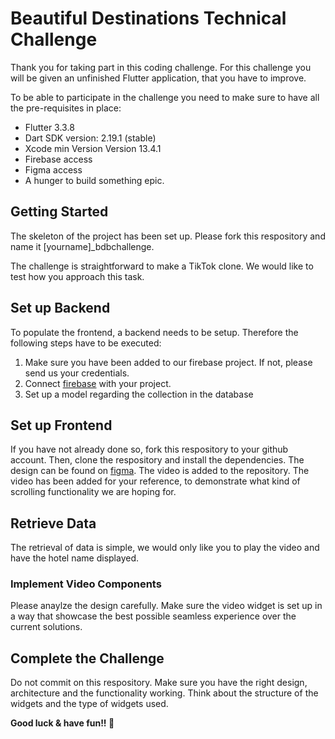 # Beautiful Destinations Technical Challenge

Thank you for taking part in this coding challenge. For this challenge you will be given an unfinished Flutter application, that you have to improve.

To be able to participate in the challenge you need to make sure to have all the pre-requisites in place:

- Flutter 3.3.8
- Dart SDK version: 2.19.1 (stable)
- Xcode min Version Version 13.4.1
- Firebase access
- Figma access
- A hunger to build something epic.

## Getting Started

The skeleton of the project has been set up. Please fork this respository and name it [yourname]_bdbchallenge. 

The challenge is straightforward to make a TikTok clone. We would like to test how you approach this task. 

## Set up Backend

To populate the frontend, a backend needs to be setup. Therefore the following steps have to be executed:

1. Make sure you have been added to our firebase project. If not, please send us your credentials.
2. Connect [firebase](https://console.firebase.google.com/project/flutter-test-94ae9/firestore/data/~2Fhotels~2FoXa4IeNN82jnm00JrC3o) with your project. 
3. Set up a model regarding the collection in the database

## Set up Frontend

If you have not already done so, fork this respository to your github account. Then, clone the respository and install the dependencies. The design can be found on [figma](https://www.figma.com/file/ZCNPZDoEI8KlBqCD0sYSae/Flutter-test-design?node-id=0%3A1&t=eCfVW1TIgV8R6Q23-0). The video is added to the repository. The video has been added for your reference, to demonstrate what kind of scrolling functionality we are hoping for. 

## Retrieve Data

The retrieval of data is simple, we would only like you to play the video and have the hotel name displayed.

### Implement Video Components

Please anaylze the design carefully. Make sure the video widget is set up in a way that showcase the best possible seamless experience over the current solutions. 

## Complete the Challenge

Do not commit on this respository. Make sure you have the right design, architecture and the functionality working. Think about the structure of the widgets and the type of widgets used. 

**Good luck & have fun!! 🚀**

